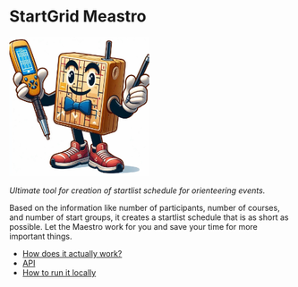 # StartGrid Meastro


<img src="docs/imgs/maestro.jpeg" alt="maestro" diplay="block" width="250px" margin="auto">

*Ultimate tool for creation of startlist schedule for orienteering events.* 

Based on the information like number of participants, number of courses, and number of start groups, it creates a startlist schedule that is as short as possible. Let the Maestro work for you and save your time for more important things.

+ [How does it actually work?](docs/how.md)
+ [API](docs/api.md)
+ [How to run it locally](docs/dev.md)


